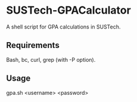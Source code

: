 # SUSTech-GPACalculator
A shell script for GPA calculations in SUSTech.

## Requirements
Bash, bc, curl, grep (with -P option).

## Usage
gpa.sh &lt;username&gt; &lt;password&gt;
